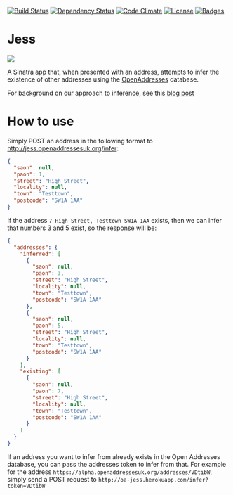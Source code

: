[![Build Status](http://img.shields.io/travis/OpenAddressesUK/jess.svg)](https://travis-ci.org/OpenAddressesUK/jess) [![Dependency Status](http://img.shields.io/gemnasium/OpenAddressesUK/jess.svg)](https://gemnasium.com/OpenAddressesUK/jess) [![Code Climate](http://img.shields.io/codeclimate/github/OpenAddressesUK/jess.svg)](https://codeclimate.com/github/OpenAddressesUK/jess) [![License](http://img.shields.io/:license-mit-blue.svg)](http://OpenAddressesUK.mit-license.org) [![Badges](http://img.shields.io/:badges-5/5-ff6799.svg)](https://github.com/badges/badgerbadgerbadger)

# Jess

![](https://upload.wikimedia.org/wikipedia/en/1/10/Guess_with_Jess_logo.png)

A Sinatra app that, when presented with an address, attempts to infer the existence of other addresses using the [OpenAddresses](https://alpha.openaddressesuk.org/) database.

For background on our approach to inference, see this [blog post](https://alpha.openaddressesuk.org/blog/2015/02/12/inference)

# How to use

Simply POST an address in the following format to http://jess.openaddressesuk.org/infer:

```JSON
{
  "saon": null,
  "paon": 1,
  "street": "High Street",
  "locality": null,
  "town": "Testtown",
  "postcode": "SW1A 1AA"
}
```

If the address `7 High Street, Testtown SW1A 1AA` exists, then we can infer that numbers 3 and 5 exist, so the response will be:

```JSON
{
  "addresses": {
    "inferred": [
      {
        "saon": null,
        "paon": 3,
        "street": "High Street",
        "locality": null,
        "town": "Testtown",
        "postcode": "SW1A 1AA"
      },
      {
        "saon": null,
        "paon": 5,
        "street": "High Street",
        "locality": null,
        "town": "Testtown",
        "postcode": "SW1A 1AA"
      }
    ],
    "existing": [
      {
        "saon": null,
        "paon": 7,
        "street": "High Street",
        "locality": null,
        "town": "Testtown",
        "postcode": "SW1A 1AA"
      }
    ]
  }
}
```

If an address you want to infer from already exists in the Open Addresses database, you can pass the addresses token to infer from that. For example for the address `https://alpha.openaddressesuk.org/addresses/VDtibW`, simply send a POST request to `http://oa-jess.herokuapp.com/infer?token=VDtibW`
